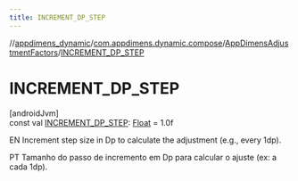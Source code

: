 ```yaml
---
title: INCREMENT_DP_STEP
---
```

//[appdimens_dynamic](../../../index.html)/[com.appdimens.dynamic.compose](../index.html)/[AppDimensAdjustmentFactors](index.html)/[INCREMENT_DP_STEP](-i-n-c-r-e-m-e-n-t_-d-p_-s-t-e-p.html)



# INCREMENT_DP_STEP



[androidJvm]\
const val [INCREMENT_DP_STEP](-i-n-c-r-e-m-e-n-t_-d-p_-s-t-e-p.html): [Float](https://kotlinlang.org/api/core/kotlin-stdlib/kotlin/-float/index.html) = 1.0f



EN Increment step size in Dp to calculate the adjustment (e.g., every 1dp).



PT Tamanho do passo de incremento em Dp para calcular o ajuste (ex: a cada 1dp).



